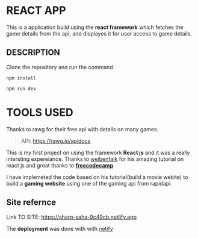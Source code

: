 # REACT APP
   This is a application build using the **react framework** which fetches the game details from the api, and displayes it for user access to game details.
   
## DESCRIPTION
Clone the repository and run the command
```
npm install

```

```
npm run dev
```

# TOOLS USED

   Thanks to rawg for their free api with details on many games.
   
> API: https://rawg.io/apidocs       
  
This is my first project on using the framework **React js** and it was a really intersting expereiance. Thanks to [weibenfalk](https://github.com/weibenfalk/react-rmdb-v3-starter-files) for his amazing tutorial on react js and great thanks to **[freecodecamp](https://www.youtube.com/watch?v=nTeuhbP7wdE&t=10623s)**.

I have implemeted the code based on his tutorial(build a movie webite) to build a  **gaming website** using one of the gaming api from rapidapi.


## Site refernce 

 Link TO SITE:  https://sharp-saha-9c49cb.netlify.app</footer>
 
 The **deployment** was done with with [netify](https://www.netlify.com/)

 
